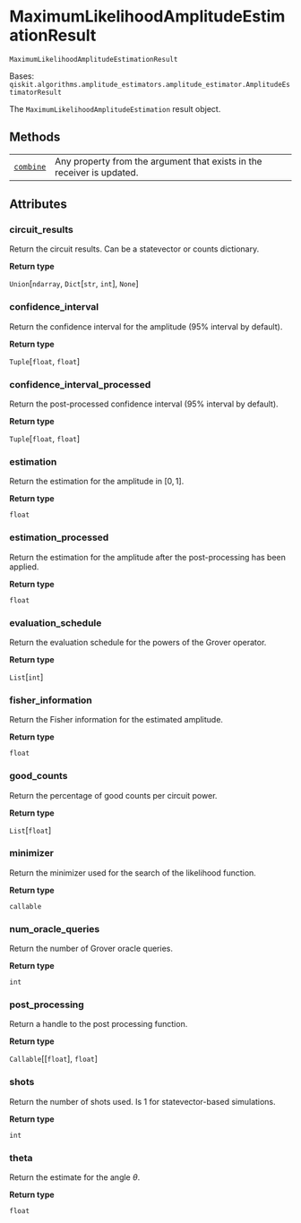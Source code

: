 # MaximumLikelihoodAmplitudeEstimationResult

<span id="undefined" />

`MaximumLikelihoodAmplitudeEstimationResult`

Bases: `qiskit.algorithms.amplitude_estimators.amplitude_estimator.AmplitudeEstimatorResult`

The `MaximumLikelihoodAmplitudeEstimation` result object.

## Methods

|                                                                                                                                                                                                                               |                                                                        |
| ----------------------------------------------------------------------------------------------------------------------------------------------------------------------------------------------------------------------------- | ---------------------------------------------------------------------- |
| [`combine`](qiskit.algorithms.MaximumLikelihoodAmplitudeEstimationResult.combine#qiskit.algorithms.MaximumLikelihoodAmplitudeEstimationResult.combine "qiskit.algorithms.MaximumLikelihoodAmplitudeEstimationResult.combine") | Any property from the argument that exists in the receiver is updated. |

## Attributes

<span id="undefined" />

### circuit\_results

Return the circuit results. Can be a statevector or counts dictionary.

**Return type**

`Union`\[`ndarray`, `Dict`\[`str`, `int`], `None`]

<span id="undefined" />

### confidence\_interval

Return the confidence interval for the amplitude (95% interval by default).

**Return type**

`Tuple`\[`float`, `float`]

<span id="undefined" />

### confidence\_interval\_processed

Return the post-processed confidence interval (95% interval by default).

**Return type**

`Tuple`\[`float`, `float`]

<span id="undefined" />

### estimation

Return the estimation for the amplitude in $[0, 1]$.

**Return type**

`float`

<span id="undefined" />

### estimation\_processed

Return the estimation for the amplitude after the post-processing has been applied.

**Return type**

`float`

<span id="undefined" />

### evaluation\_schedule

Return the evaluation schedule for the powers of the Grover operator.

**Return type**

`List`\[`int`]

<span id="undefined" />

### fisher\_information

Return the Fisher information for the estimated amplitude.

**Return type**

`float`

<span id="undefined" />

### good\_counts

Return the percentage of good counts per circuit power.

**Return type**

`List`\[`float`]

<span id="undefined" />

### minimizer

Return the minimizer used for the search of the likelihood function.

**Return type**

`callable`

<span id="undefined" />

### num\_oracle\_queries

Return the number of Grover oracle queries.

**Return type**

`int`

<span id="undefined" />

### post\_processing

Return a handle to the post processing function.

**Return type**

`Callable`\[\[`float`], `float`]

<span id="undefined" />

### shots

Return the number of shots used. Is 1 for statevector-based simulations.

**Return type**

`int`

<span id="undefined" />

### theta

Return the estimate for the angle $\theta$.

**Return type**

`float`
